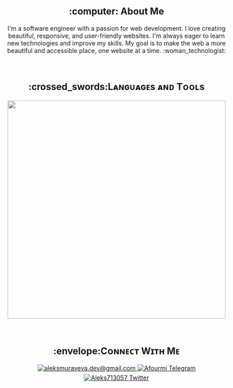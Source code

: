 <div align="center">
    <h2> :computer: About Me</h2>
    <p>I'm a software engineer with a passion for web development. I love creating beautiful, responsive, and user-friendly websites. I'm always eager to learn new technologies and improve my skills. My goal is to make the web a more beautiful and accessible place, one website at a time. :woman_technologist: </p>
</div>

</br>

<h2 align="center">:crossed_swords:Lᴀɴɢᴜᴀɢᴇs ᴀɴᴅ Tᴏᴏʟs</h2> 
<p align="center">
<img width="500px"  src="https://skillicons.dev/icons?i=vue,js,html,css,typescript,php,mysql,vite,git,sublime,gulp,figma,scss&perline=7"  />
</p>

</br>

<h2 align="center">:envelope:Cᴏɴɴᴇᴄᴛ Wɪᴛʜ Mᴇ</h2>
<div align="center"> 
<a href="mailto:aleksmuraveva.dev@gmail.com" target="_blank">
<img src="https://img.shields.io/badge/Gmail-D14836?style=for-the-badge&logo=gmail&logoColor=white" alt=aleksmuraveva.dev@gmail.com mail style="margin-bottom: 5px;" />
</a>

<a href="https://t.me/Afourmi" target="_blank">
<img src="https://img.shields.io/badge/Telegram-2CA5E0?style=for-the-badge&logo=telegram&logoColor=white" alt="Afourmi Telegram">
</a>

<a href="https://twitter.com/Aleks713067" target="_blank">
<img src="https://img.shields.io/badge/Twitter-1DA1F2?style=for-the-badge&logo=twitter&logoColor=white" alt="Aleks713057 Twitter" style="margin-bottom: 5px;" />
</a>
</div>
